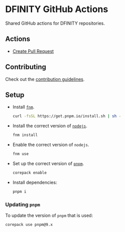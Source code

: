 # DFINITY GitHub Actions

Shared GitHub actions for DFINITY repositories.

## Actions

- [Create Pull Request](./actions/create-pr/README.md)

## Contributing

Check out the [contribution guidelines](./.github/CONTRIBUTING.md).

## Setup

- Install [`fnm`](https://github.com/Schniz/fnm).
  ```bash
  curl -fsSL https://get.pnpm.io/install.sh | sh -
  ```
- Install the correct version of [`nodejs`](https://nodejs.org).
  ```bash
  fnm install
  ```
- Enable the correct version of `nodejs`.
  ```bash
  fnm use
  ```
- Set up the correct version of [`pnpm`](https://pnpm.io/).
  ```bash
  corepack enable
  ```
- Install dependencies:
  ```bash
  pnpm i
  ```

### Updating `pnpm`

To update the version of `pnpm` that is used:

```bash
corepack use pnpm@9.x
```
